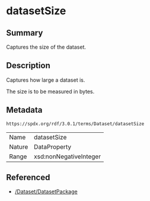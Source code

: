 <!-- Automatically generated by spec-parser v2.5.0 on 2024-08-10T18:46:28.607668+00:00 -->
<!-- SPDX-License-Identifier: Community-Spec-1.0 -->

# datasetSize

## Summary

Captures the size of the dataset.


## Description

Captures how large a dataset is.

The size is to be measured in bytes.


## Metadata

`https://spdx.org/rdf/3.0.1/terms/Dataset/datasetSize`


| | |
|---|---|
| Name | datasetSize |
| Nature | DataProperty |
| Range | xsd:nonNegativeInteger |




## Referenced

- [/Dataset/DatasetPackage](../../Dataset/Classes/DatasetPackage.md)


